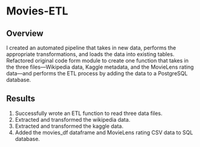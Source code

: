# Movies-ETL
## Overview
I created an automated pipeline that takes in new data, performs the appropriate transformations, and loads the data into existing tables. Refactored original code form module to create one function that takes in the three files—Wikipedia data, Kaggle metadata, and the MovieLens rating data—and performs the ETL process by adding the data to a PostgreSQL database.
## Results
1. Successfully wrote an ETL function to read three data files. 
2. Extracted and transformed the wikipedia data. 
3. Extracted and transformed the kaggle data.
4. Added the movies_df dataframe and MovieLens rating CSV data to SQL database. 
